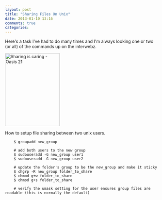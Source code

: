 ```yaml
---
layout: post
title: "Sharing Files On Unix"
date: 2013-01-10 13:16
comments: true
categories: 
---
```


Here's a task I've had to do many times and I'm always looking one or two (or
all) of the commands up on the interwebz.

<a href="http://www.flickr.com/photos/emrank/3291247985/" title="Sharing is caring - Oasis 21 by emrank, on Flickr"><img src="http://farm4.staticflickr.com/3196/3291247985_e1206ab814_m.jpg" width="180" height="240" alt="Sharing is caring - Oasis 21"></a>

How to setup file sharing between two unix users.

<!-- more -->

```
    $ groupadd new_group

    # add both users to the new group  
    $ sudouseradd -G new_group user1
    $ sudouseradd -G new_group user2

    # update the folder's group to be the new_group and make it sticky
    $ chgrp -R new_group folder_to_share
    $ chmod g+w folder_to_share
    $ chmod g+s folder_to_share

    # verify the umask setting for the user ensures group files are readable (this is normally the default)
```

